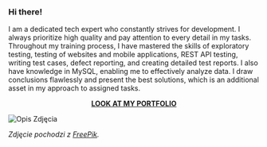 ### Hi there!
<p align="left">
  I am a dedicated tech expert who constantly strives for development. I always prioritize high quality and pay attention to every detail in my tasks. Throughout my training process, I have mastered the skills of exploratory testing, testing of websites and mobile applications, REST API testing, writing test cases, defect reporting, and creating detailed test reports. I also have knowledge in MySQL, enabling me to effectively analyze data. I draw conclusions flawlessly and present the best solutions, which is an additional asset in my approach to assigned tasks.
</p>


<p align="center">
  <a href="https://github.com/agakalinowski/Portfolio" target="_blank"><b>LOOK AT MY PORTFOLIO</b></a>
</p>



![Opis Zdjęcia](https://img.freepik.com/premium-vector/share-market-analysis_701961-537.jpg)

*Zdjęcie pochodzi z [FreePik](https://www.freepik.com/).*
